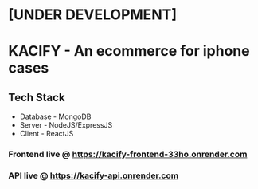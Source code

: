 # [UNDER DEVELOPMENT]
# KACIFY - An ecommerce for iphone cases

## Tech Stack
- Database - MongoDB
- Server - NodeJS/ExpressJS
- Client - ReactJS

### Frontend live @ https://kacify-frontend-33ho.onrender.com
### API live @ https://kacify-api.onrender.com